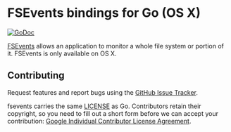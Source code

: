 # FSEvents bindings for Go (OS X)

[![GoDoc](https://godoc.org/github.com/go-fsnotify/fsevents?status.svg)](https://godoc.org/github.com/go-fsnotify/fsevents)

[FSEvents](https://developer.apple.com/library/mac/documentation/Darwin/Reference/FSEvents_Ref/) allows an application to monitor a whole file system or portion of it. FSEvents is only available on OS X.

## Contributing

Request features and report bugs using the [GitHub Issue Tracker](https://github.com/go-fsnotify/fsevents/issues).

fsevents carries the same [LICENSE](https://github.com/go-fsnotify/fsevents/blob/master/LICENSE) as Go. Contributors retain their copyright, so you need to fill out a short form before we can accept your contribution: [Google Individual Contributor License Agreement](https://developers.google.com/open-source/cla/individual).
